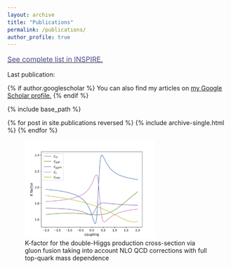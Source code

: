 ```yaml
---
layout: archive
title: "Publications"
permalink: /publications/
author_profile: true
---
```




<a style="line-height: 1.5;" href="http://inspirehep.net/author/profile/A.Celis.1"><span style="color: #474791;"><span style="font-size: medium;">See complete list in INSPIRE.</span></span></a>

<p>Last publication:</p>




{% if author.googlescholar %}
  You can also find my articles on <u><a href="{{author.googlescholar}}">my Google Scholar profile</a>.</u>
{% endif %}

{% include base_path %}

{% for post in site.publications reversed %}
  {% include archive-single.html %}
{% endfor %}


<figure>
  <img src='/images/Kplot.png' style="width:70%">
  <figcaption>K-factor for the double-Higgs production cross-section via gluon fusion taking into account NLO QCD corrections with full top-quark mass dependence</figcaption>
</figure>



